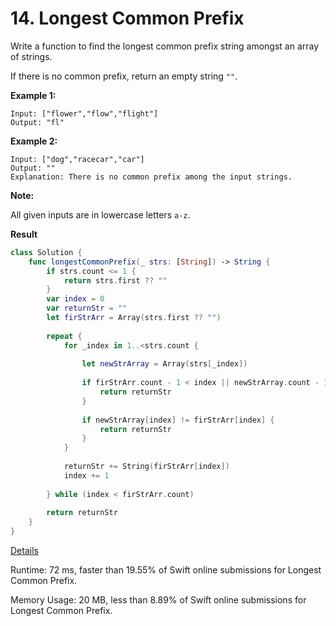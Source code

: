 # 14. Longest Common Prefix

Write a function to find the longest common prefix string amongst an array of strings.

If there is no common prefix, return an empty string `""`.

**Example 1:**

```
Input: ["flower","flow","flight"]
Output: "fl"
```

**Example 2:**

```
Input: ["dog","racecar","car"]
Output: ""
Explanation: There is no common prefix among the input strings.
```

**Note:**

All given inputs are in lowercase letters `a-z`.

**Result**

```swift
class Solution {
    func longestCommonPrefix(_ strs: [String]) -> String {
        if strs.count <= 1 {
            return strs.first ?? ""
        }
        var index = 0
        var returnStr = ""
        let firStrArr = Array(strs.first ?? "")
        
        repeat {
            for _index in 1..<strs.count {
                
                let newStrArray = Array(strs[_index])
                
                if firStrArr.count - 1 < index || newStrArray.count - 1 < index {
                    return returnStr
                }
                
                if newStrArray[index] != firStrArr[index] {
                    return returnStr
                }
            }
            
            returnStr += String(firStrArr[index])
            index += 1
            
        } while (index < firStrArr.count)
        
        return returnStr
    }
}
```



[Details ](https://leetcode.com/submissions/detail/226501588)

Runtime: 72 ms, faster than 19.55% of Swift online submissions for Longest Common Prefix.

Memory Usage: 20 MB, less than 8.89% of Swift online submissions for Longest Common Prefix.